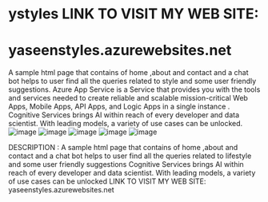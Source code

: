 # ystyles    LINK TO VISIT MY WEB SITE: 
# yaseenstyles.azurewebsites.net

 A sample html page that contains of home ,about and contact and a chat bot helps to user find all the queries related to style and some user friendly suggestions.
 Azure App Service is a  Service that provides you with the tools and services needed to create reliable and scalable mission-critical Web Apps, Mobile Apps, API Apps, and Logic Apps in a single instance .
 Cognitive Services brings AI within reach of every developer and data scientist. With leading models, a variety of use cases can be unlocked.
![image](https://user-images.githubusercontent.com/96166162/173493543-c40fc2a0-9c81-473a-ba51-23c2075a42b6.png)
![image](https://user-images.githubusercontent.com/96166162/173511928-66160d6d-790a-4a17-a148-8ab38c6110e6.png)
![image](https://user-images.githubusercontent.com/96166162/173512154-bd55b5d3-7fd3-4ad4-9610-aa4692600ef5.png)
![image](https://user-images.githubusercontent.com/96166162/173512267-87dd44f2-f5fd-4493-bc00-8c15c092a64a.png)
![image](https://user-images.githubusercontent.com/96166162/173512345-2757a0a1-0820-4fcd-835e-8c12f5b29aef.png)

DESCRIPTION :
A sample html page that contains of home ,about and contact and a chat bot helps to user find all the queries related to lifestyle and some user friendly suggestions
Cognitive Services brings AI within reach of every developer and data scientist. With leading models, a variety of use cases can be unlocked
LINK TO VISIT MY WEB SITE:
 yaseenstyles.azurewebsites.net

